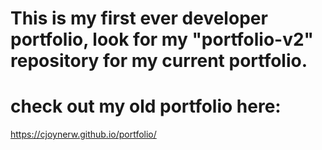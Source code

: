 # This is my first ever developer portfolio, look for my "portfolio-v2" repository for my current portfolio.
# check out my old portfolio here:
https://cjoynerw.github.io/portfolio/
